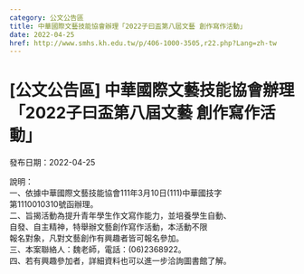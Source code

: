 ```yaml
---
category: 公文公告區
title: 中華國際文藝技能協會辦理「2022子曰盃第八屆文藝 創作寫作活動」
date: 2022-04-25
href: http://www.smhs.kh.edu.tw/p/406-1000-3505,r22.php?Lang=zh-tw
---
```


# [公文公告區] 中華國際文藝技能協會辦理「2022子曰盃第八屆文藝 創作寫作活動」

發布日期：2022-04-25

說明：  
一、依據中華國際文藝技能協會111年3月10日(111)中華國技字  
第1110010310號函辦理。  
二、旨揭活動為提升青年學生作文寫作能力，並培養學生自動、  
自發、自主精神，特舉辦文藝創作寫作活動，本活動不限  
報名對象，凡對文藝創作有興趣者皆可報名參加。  
三、本案聯絡人：魏老師，電話：(06)2368922。  
四、若有興趣參加者，詳細資料也可以進一步洽詢圖書館了解。

